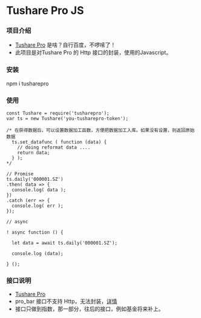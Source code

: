 # Tushare Pro JS
### 项目介绍
* [Tushare Pro](https://tushare.pro/document/2) 是啥？自行百度，不啰嗦了！
* 此项目是对Tushare Pro 的 Http 接口的封装，使用的Javascript。

### 安装
npm i tusharepro

### 使用
```
const Tushare = require('tusharepro');
var ts = new Tushare('you-tusharepro-token');

/* 在获得数据后，可以设置数据加工函数，方便把数据加工入库。如果没有设置，则返回原始数据
  ts.set_datafunc ( function (data) {
    // doing reformat data ....
    return data;
  } );
*/

// Promise
ts.daily('000001.SZ')
.then( data => {
  console.log( data );
})
.catch (err => {
  console.log( err );
});

// async

! async function () {
  
  let data = await ts.daily('000001.SZ');
  
  console.log (data);
  
} ();
``` 
### 接口说明
* [Tushare Pro](https://tushare.pro/document/2)
* pro_bar 接口不支持 Http，无法封装，[详情](https://tushare.pro/document/2?doc_id=109)
* 接口只做到指数，那一部分，往后的接口，例如基金将来补上。
